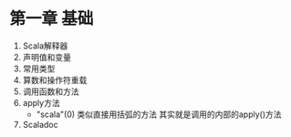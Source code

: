 # 第一章 基础

1. Scala解释器
2. 声明值和变量
3. 常用类型
4. 算数和操作符重载
5. 调用函数和方法
6. apply方法
    - "scala"(0) 类似直接用括弧的方法 其实就是调用的内部的apply()方法
7. Scaladoc
